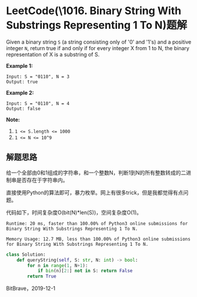 # LeetCode(\1016. Binary String With Substrings Representing 1 To N)题解

Given a binary string `S` (a string consisting only of '0' and '1's) and a positive integer `N`, return true if and only if for every integer X from 1 to N, the binary representation of X is a substring of S.

 

**Example 1:**

```
Input: S = "0110", N = 3
Output: true
```

**Example 2:**

```
Input: S = "0110", N = 4
Output: false
```

 

**Note:**

1. `1 <= S.length <= 1000`
2. `1 <= N <= 10^9`

## 解题思路

给一个全部由0和1组成的字符串，和一个整数N，判断1到N的所有整数转成的二进制串是否存在于字符串内。

直接使用Python的算法即可，暴力枚举。网上有很多trick，但是我都觉得有点问题。

代码如下，时间复杂度O(bit(N)*len(S))，空间复杂度O(1)。

`Runtime: 20 ms, faster than 100.00% of Python3 online submissions for Binary String With Substrings Representing 1 To N.`

`Memory Usage: 12.7 MB, less than 100.00% of Python3 online submissions for Binary String With Substrings Representing 1 To N.`

```Python
class Solution:
    def queryString(self, S: str, N: int) -> bool:
        for n in range(1, N+1):
            if bin(n)[2:] not in S: return False
        return True
```

BitBrave，2019-12-1